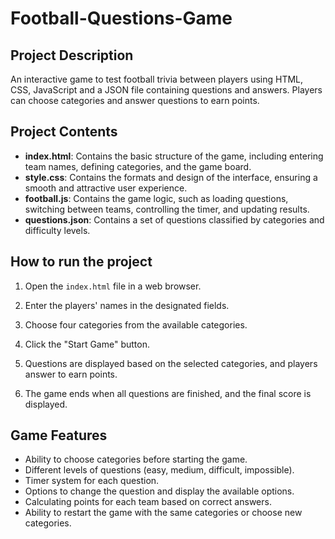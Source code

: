 # Football-Questions-Game

## Project Description

An interactive game to test football trivia between players using HTML, CSS, JavaScript and a JSON file containing questions and answers. Players can choose categories and answer questions to earn points.

## Project Contents

- **index.html**: Contains the basic structure of the game, including entering team names, defining categories, and the game board.
- **style.css**: Contains the formats and design of the interface, ensuring a smooth and attractive user experience.
- **football.js**: Contains the game logic, such as loading questions, switching between teams, controlling the timer, and updating results.
- **questions.json**: Contains a set of questions classified by categories and difficulty levels.

## How to run the project

1. Open the `index.html` file in a web browser.
2. Enter the players' names in the designated fields.
3. Choose four categories from the available categories.
4. Click the "Start Game" button.
5. Questions are displayed based on the selected categories, and players answer to earn points.

6. The game ends when all questions are finished, and the final score is displayed.

## Game Features

- Ability to choose categories before starting the game.
- Different levels of questions (easy, medium, difficult, impossible).
- Timer system for each question.
- Options to change the question and display the available options.
- Calculating points for each team based on correct answers.
- Ability to restart the game with the same categories or choose new categories.
